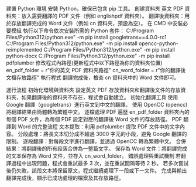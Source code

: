建置 Python 環境
安裝 Python，確保已包含 pip 工具。
創建資料夾
英文 PDF 資料夾：放入需要翻譯的 PDF 文件（例如 englishpdf 資料夾）。
翻譯後資料夾：用於存放翻譯完成的 Word 文件（例如 cn 資料夾，預設為空）。
在 CMD 中安裝必要模組
執行以下命令依次安裝所需的 Python 套件：
C:/Program Files/Python312/python.exe" -m pip install googletrans==4.0.0-rc1
C:/Program Files/Python312/python.exe" -m pip install opencc-python-reimplemented
C:/Program Files/Python312/python.exe" -m pip install python-docx
C:/Program Files/Python312/python.exe" -m pip install pdfplumber
修改程式內路徑(更新程式中以下路徑為你的資料夾位置)
en_pdf_folder = r"你的英文 PDF 資料夾路徑"
cn_word_folder = r"你的翻譯後文檔存放路徑"
執行程式
翻譯完成後，檢查 cn 資料夾中的 Word 文件即可。

運行流程
初始化環境與資料夾
設定英文 PDF 存放資料夾和翻譯後文件的存放資料夾，如果翻譯後的資料夾不存在，程式會自動建立。
初始化翻譯工具
使用 Google 翻譯（googletrans）進行英文到中文的翻譯。
使用 OpenCC (opencc) 將翻譯結果由簡體轉為繁體中文。
逐檔處理 PDF
遍歷 en_pdf_folder 資料夾內的每個 PDF 文件，為每個 PDF 設定對應的翻譯後 Word 文件的存放路徑。
PDF 翻譯到 Word 的完整流程
文本提取：利用 pdfplumber 提取 PDF 文件中的文字內容。
分段處理：將長文本切分成不超過 3000 字元的小段，避免 Google 翻譯的限制。
逐段翻譯：對每段文字進行翻譯，並透過 OpenCC 轉為繁體中文。
合併結果：將翻譯後的所有段落合併為一整篇文字。
保存為 Word 文件：將翻譯完成的文本保存為 Word 文件，並存入 cn_word_folder。
錯誤處理與重試機制
若翻譯過程中出現問題，程式會重試最多 3 次，並在重試間隔等待 2 秒。
若多次嘗試後仍失敗，該段文本將保留原文，程式繼續處理下一段或下一文件。
完成與輸出
翻譯完成後，顯示已成功處理的檔案及其存放路徑。
